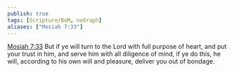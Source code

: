 ```yaml
---
publish: true
tags: [Scripture/BoM, noGraph]
aliases: ["Mosiah 7:33"]
---
```

[Mosiah 7:33](https://churchofjesuschrist.org/study/scriptures/bofm/mosiah/7?lang=eng&id=p33#p33) But if ye will turn to the Lord with full purpose of heart, and put your trust in him, and serve him with all diligence of mind, if ye do this, he will, according to his own will and pleasure, deliver you out of bondage.




